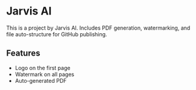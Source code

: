 ﻿# Jarvis AI

This is a project by Jarvis AI.
Includes PDF generation, watermarking, and file auto-structure for GitHub publishing.

## Features
- Logo on the first page
- Watermark on all pages
- Auto-generated PDF
